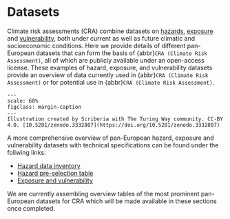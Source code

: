 Datasets
=======================

Climate risk assessments (CRA) combine datasets on [hazards](hazard_data), [exposure](exposure_data) and [vulnerability](vulnerability_data), both under current as well as future climatic and socioeconomic conditions. Here we provide details of different pan-European datasets that can form the basis of {abbr}`CRA (Climate Risk Assessment)`, all of which are publicly available under an open-access license. These examples of hazard, exposure, and vulnerability datasets provide an overview of data currently used in {abbr}`CRA (Climate Risk Assessment)` or for potential use in {abbr}`CRA (Climate Risk Assessment)`.

```{figure} ../../images/illustration/provenance.jpg
---
scale: 60%
figclass: margin-caption
---
Illustration created by Scriberia with The Turing Way community. CC-BY 4.0. [10.5281/zenodo.3332807](https://doi.org/10.5281/zenodo.3332807)
```


A more comprehensive overview of pan-European hazard, exposure and vulnerability datasets with technical specifications can be found under the follwing links:

- [Hazard data inventory](https://docs.google.com/spreadsheets/d/1esRRDgI_kXyiwai3fR_Q1vz-cUfcyWquGE2CHjqtiCY)
- [Hazard pre-selection table](https://docs.google.com/spreadsheets/d/1HW1MWW--MWx1HgoXK6ANGrkYdy7-N8D2efcl7QQXRGQ)
- [Exposure and vulnerability](https://docs.google.com/spreadsheets/d/1bQmnTUam2HNH_3rENR7wQnmkIe5xEu8N)

We are currently assembling overview tables of the most prominent pan-European datasets for CRA which will be made available in these sections once completed.
